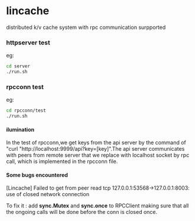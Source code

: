# lincache
distributed k/v cache system with rpc communication surpported

### httpserver test 

eg:

```sh
cd server
./run.sh
```

### rpcconn test

 eg:

```sh
cd rpcconn/test
./run.sh
```

#### ilumination

In the test of rpcconn,we get keys from the api server by the command of "curl "http://localhost:9999/api?key=[key]".The api server communicates with peers from remote server that we replace with localhost socket by rpc call, which is implemented in the rpcconn file.

#### Some bugs encountered

[Lincache] Failed to get from peer read tcp 127.0.0.1:53568->127.0.0.1:8003: use of closed network connection

To fix it :	add **sync.Mutex** and **sync.once** to RPCClient making sure that all the ongoing calls will be done before the conn is closed once.
